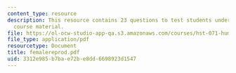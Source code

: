 ```yaml
---
content_type: resource
description: This resource contains 23 questions to test students understanding of
  course material.
file: https://ol-ocw-studio-app-qa.s3.amazonaws.com/courses/hst-071-human-reproductive-biology-fall-2005/3312e985b7bae72be8dd6698923d1547_femalereprod.pdf
file_type: application/pdf
resourcetype: Document
title: femalereprod.pdf
uid: 3312e985-b7ba-e72b-e8dd-6698923d1547
---
```

